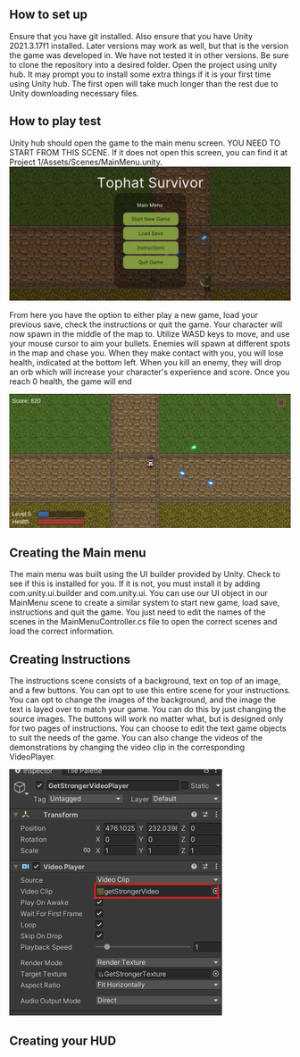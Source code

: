 ## How to set up
Ensure that you have git installed. Also ensure that you have Unity 2021.3.17f1 installed. Later versions may work as well, but that is the version the game was developed in. We have not tested it in other versions. Be sure to clone the repository into a desired folder. 
Open the project using unity hub. It may prompt you to install some extra things if it is your first time using Unity hub. The first open will take much longer than the rest due to Unity downloading necessary files. 

## How to play test
Unity hub should open the game to the main menu screen. YOU NEED TO START FROM THIS SCENE. If it does not open this screen, you can find it at Project 1/Assets/Scenes/MainMenu.unity. 
![MainMenu Screen](DocumentationImages/MainMenuImage.png)

From here you have the option to either play a new game, load your previous save, check the instructions or quit the game. Your character will now spawn in the middle of the map to. Utilize WASD keys to move, and use your mouse cursor to aim your bullets. Enemies will spawn at different spots in the map and chase you. When they make contact with you, you will lose health, indicated at the bottom left. When you kill an enemy, they will drop an orb which will increase your character's experience and score. Once you reach 0 health, the game will end

![In Game Screen](DocumentationImages/InGameImage.png)

## Creating the Main menu
The main menu was built using the UI builder provided by Unity. Check to see if this is installed for you. If it is not, you must install it by adding com.unity.ui.builder and com.unity.ui. 
You can use our UI object in our MainMenu scene to create a similar system to start new game, load save, instructions and quit the game. You just need to edit the names of the scenes in the MainMenuController.cs file to open the correct scenes and load the correct information. 

## Creating Instructions
The instructions scene consists of a background, text on top of an image, and a few buttons. You can opt to use this entire scene for your instructions. You can opt to change the images of the background, and the image the text is layed over to match your game. You can do this by just changing the source images. The buttons will work no matter what, but is designed only for two pages of instructions. You can choose to edit the text game objects to suit the needs of the game. You can also change the videos of the demonstrations by changing the video clip in the corresponding VideoPlayer. 

![Change Video](DocumentationImages/ChangeVideoImage.png)

## Creating your HUD